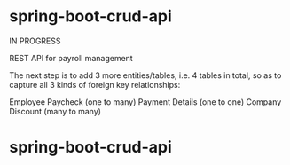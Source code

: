 # spring-boot-crud-api 

IN PROGRESS

REST API for payroll management

The next step is to add 3 more entities/tables, i.e. 4 tables in total, so as to capture all 3 kinds of foreign key relationships:

Employee
Paycheck (one to many)
Payment Details (one to one)
Company Discount (many to many)


# spring-boot-crud-api 
